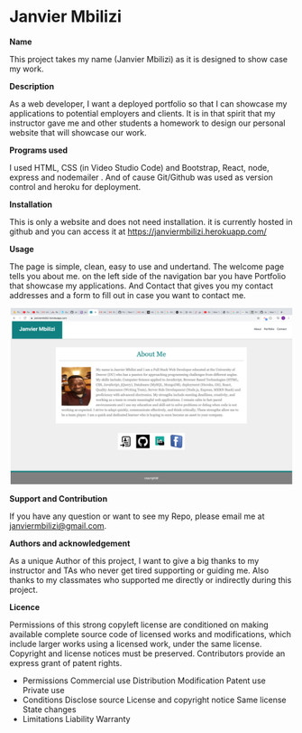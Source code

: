 # Janvier Mbilizi

<strong>Name</strong>

This project takes my name (Janvier Mbilizi) as it is designed to show case my work.

<strong>Description </strong>

As a web developer, I want a deployed portfolio so that I can showcase my applications to potential employers and clients. It is in that spirit that my instructor gave me and other students a homework to design our personal website that will showcase our work.

<strong>Programs used</strong>

I used HTML, CSS (in Video Studio Code) and Bootstrap, React, node, express and nodemailer . And of cause Git/Github was used as version control and heroku for deployment.

<strong>Installation </strong>

This is only a website and does not need installation. it is currently hosted in github and you can access it at https://janviermbilizi.herokuapp.com/

<strong>Usage</strong>

The page is simple, clean, easy to use and undertand. The welcome page tells you about me. on the left side of the navigation bar you have Portfolio that showcase my applications. And Contact that gives you my contact addresses and a form to fill out in case you want to contact me.

<div style="text-align:center"><img src="./portfolio.png" width = 500px></div>

<strong>Support and Contribution</strong>

If you have any question or want to see my Repo, please email me at janviermbilizi@gmail.com.

<strong>Authors and acknowledgement</strong>

As a unique Author of this project, I want to give a big thanks to my instructor and TAs who never get tired supporting or guiding me. Also thanks to my classmates who supported me directly or indirectly during this project.

<strong>Licence</strong>

Permissions of this strong copyleft license are conditioned on making available complete source code of licensed works and modifications, which include larger works using a licensed work, under the same license. Copyright and license notices must be preserved. Contributors provide an express grant of patent rights.

- Permissions Commercial use Distribution Modification Patent use Private use
- Conditions Disclose source License and copyright notice Same license State changes
- Limitations Liability Warranty
